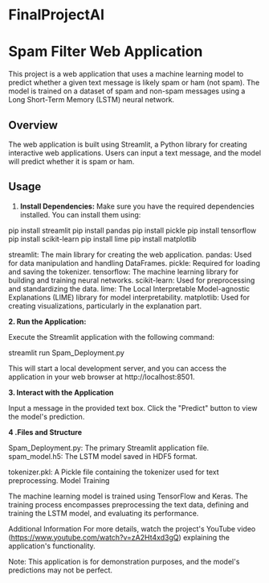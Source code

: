 # FinalProjectAI
# Spam Filter Web Application

This project is a web application that uses a machine learning model to predict whether a given text message is likely spam or ham (not spam). The model is trained on a dataset of spam and non-spam messages using a Long Short-Term Memory (LSTM) neural network.

## Overview

The web application is built using Streamlit, a Python library for creating interactive web applications.
Users can input a text message, and the model will predict whether it is spam or ham.

## Usage

1. **Install Dependencies:**
   Make sure you have the required dependencies installed. You can install them using:

pip install streamlit
pip install pandas
pip install pickle
pip install  tensorflow
pip install scikit-learn
pip install lime
pip install  matplotlib

streamlit: The main library for creating the web application.
pandas: Used for data manipulation and handling DataFrames.
pickle: Required for loading and saving the tokenizer.
tensorflow: The machine learning library for building and training neural networks.
scikit-learn: Used for preprocessing and standardizing the data.
lime: The Local Interpretable Model-agnostic Explanations (LIME) library for model interpretability.
matplotlib: Used for creating visualizations, particularly in the explanation part.

**2. Run the Application:**

Execute the Streamlit application with the following command:

streamlit run Spam_Deployment.py

This will start a local development server, and you can access the application in your web browser at http://localhost:8501.

**3. Interact with the Application**

Input a message in the provided text box.
Click the "Predict" button to view the model's prediction.

**4 .Files and Structure**

Spam_Deployment.py: The primary Streamlit application file.
spam_model.h5: The LSTM model saved in HDF5 format.

tokenizer.pkl: A Pickle file containing the tokenizer used for text preprocessing.
Model Training

The machine learning model is trained using TensorFlow and Keras. 
The training process encompasses preprocessing the text data, defining and training the LSTM model, and evaluating its performance.

Additional Information
For more details, watch the project's YouTube video (https://www.youtube.com/watch?v=zA2Ht4xd3gQ) explaining the application's functionality.

Note: This application is for demonstration purposes, and the model's predictions may not be perfect.





